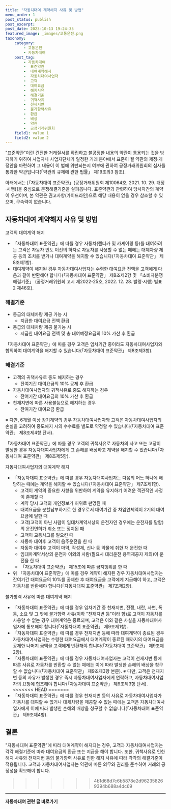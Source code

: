 ```yaml
---
title: "자동차대여 계약해지 사유 및 방법"
menu_order: 1
post_status: publish
post_excerpt: 
post_date: 2023-10-13 19:24:35
featured_image: _images/교통운전.png
taxonomy:
    category:
        - 교통운전
        - 자동차대여
    post_tag:
        - 자동차대여
        -  표준약관
        -  대여계약해지
        -  자동차대여사업자
        -  고객
        -  대여요금
        -  해지사유
        -  해결기준
        -  귀책사유
        -  천재지변
        -  불가항력사유
        -  환급
        -  배상
        -  약관
        -  공정거래위원회
    field1: value 1
    field2: value 2
---
```




"표준약관"이란 건전한 거래질서를 확립하고 불공정한 내용의 약관이 통용되는 것을 방지하기 위하여 사업자나 사업자단체가 일정한 거래 분야에서 표준이 될 약관의 제정·개정안을 마련하여 그 내용이 이 법에 위반되는지 여부에 관하여 공정거래위원회의 심사를 통과한 약관입니다(「약관의 규제에 관한 법률」 제19조의3 참조).

아래에서는 [「자동차대여 표준약관」(공정거래위원회 제10064호, 2021. 10. 29. 개정·시행)]을 중심으로 분쟁해결기준을 살펴봅니다. 표준약관과 관련하여 당사자간의 계약이 우선이며, 본 약관은 권고사항(가이드라인)으로 해당 내용이 없을 경우 참조할 수 있으며, 구속력이 없습니다.

## 자동차대여 계약해지 사유 및 방법

고객의 대여계약 해지
- 「자동차대여 표준약관」에 따를 경우 자동차(렌터카 및 카셰어링 등)를 대여하려는 고객은 자동차 인도 이전의 하자로 자동차를 사용할 수 없는 때에는 대체차량 제공 등의 조치를 받거나 대여계약을 해지할 수 있습니다(「자동차대여 표준약관」 제8조제1항).
- 대여계약이 해지된 경우 자동차대여사업자는 수령한 대여요금 전액을 고객에게 다음과 같이 반환해야 합니다(「자동차대여 표준약관」 제8조제2항 및 「소비자분쟁해결기준」 (공정거래위원회 고시 제2022-25호, 2022. 12. 28. 발령·시행) 별표 2 제46호).

### 해결기준
- 동급의 대체차량 제공 가능 시
   - 지급한 대여요금 전액 환급
- 동급의 대체차량 제공 불가능 시
   - 지급한 대여요금 전액 및 총 대여예정요금의 10% 가산 후 환급

「자동차대여 표준약관」에 따를 경우 고객은 임차기간 중이라도 자동차대여사업자와 합의하여 대여계약을 해지할 수 있습니다(「자동차대여 표준약관」 제8조제3항).

### 해결기준
- 고객의 귀책사유로 중도 해지하는 경우
   - 잔여기간 대여요금의 10% 공제 후 환급
- 자동차대여사업자의 귀책사유로 중도 해지하는 경우
   - 잔여기간 대여요금의 10% 가산 후 환급
- 천재지변에 따른 사용불능으로 해지하는 경우
   - 잔여기간 대여요금 환급

※ 다만, 6개월 이상 장기계약의 경우 자동차대여사업자와 고객은 자동차대여사업자의 손실을 고려하여 중도해지 시의 수수료를 별도로 약정할 수 있습니다(「자동차대여 표준약관」 제8조제4항 단서).

「자동차대여 표준약관」에 따를 경우 고객의 귀책사유로 자동차의 사고 또는 고장이 발생한 경우 자동차대여사업자에게 그 손해를 배상하고 계약을 해지할 수 있습니다(「자동차대여 표준약관」 제8조제5항).

자동차대여사업자의 대여계약 해지
- 「자동차대여 표준약관」에 따를 경우 자동차대여사업자는 다음의 어느 하나에 해당하는 때에는 계약을 해지할 수 있습니다(「자동차대여 표준약관」 제7조제1항).
   - 고객이 계약의 중요한 사항을 위반하여 계약을 유지하기 어려운 객관적인 사정이 존재할 때
   - 계약 당시 고객의 개인정보가 허위로 판명된 때
   - 대여요금을 분할납부하기로 한 경우로서 대여기간 중 차임연체액이 2기의 대여요금에 달한 때
   - 고객(고객이 아닌 사람이 임대차계약서상의 운전자인 경우에는 운전자를 말함)의 운전면허가 취소 또는 정지된 때
   - 고객이 교통사고를 일으킨 때
   - 자동차 대여후 고객이 음주운전을 한 때
   - 자동차 대여후 고객이 마약, 각성제, 신나 등 약물에 취한 채 운전한 때
   - 임대차계약서상의 운전자 이외의 사람(필요시 대리운전 용역제공자 제외)이 운전을 한 때
   - 「자동차대여 표준약관」 제15조에 따른 금지행위를 한 때
- 위 「자동차대여 표준약관」에 따를 경우 계약이 해지된 경우 자동차대여사업자는 잔여기간 대여요금의 10%를 공제한 후 대여요금을 고객에게 지급해야 하고, 고객은 자동차를 반환해야 합니다(「자동차대여 표준약관」 제7조제2항).

불가항력 사유에 따른 대여계약 해지
- 「자동차대여 표준약관」에 따를 경우 임차기간 중 천재지변, 전쟁, 내란, 사변, 폭동, 소요 및 그 밖에 불가항력 사유(이하 "천재지변 등"이라 함)로 고객이 자동차를 사용할 수 없는 경우 대여계약은 종료되며, 고객은 이와 같은 사실을 자동차대여사업자에 통보해야 합니다(「자동차대여 표준약관」 제9조제1항).
- 「자동차대여 표준약관」에 따를 경우 천재지변 등에 따라 대여계약이 종료된 경우 자동차대여사업자는 수령한 대여요금에서 대여계약이 종료된 때까지의 대여요금을 공제한 나머지 금액을 고객에게 반환해야 합니다(「자동차대여 표준약관」 제9조제2항).
- 「자동차대여 표준약관」에 따를 경우 자동차대여사업자는 고객이 천재지변 등에 따른 사유로 자동차를 반환할 수 없는 때에는 이에 따라 발생한 손해의 배상을 청구할 수 없습니다(「자동차대여 표준약관」 제9조제3항 본문).
※ 다만, 고객은 천재지변 등의 사유가 발생한 경우 즉시 자동차대여사업자에게 연락하고, 자동차대여사업자의 요청에 협조해야 합니다(「자동차대여 표준약관」 제9조제3항 단서).
<<<<<<< HEAD
=======
- 「자동차대여 표준약관」에 따를 경우 천재지변 등의 사유로 자동차대여사업자가 자동차를 대여할 수 없거나 대체차량을 제공할 수 없는 때에는 고객은 자동차대여사업자에게 이에 따라 발생한 손해의 배상을 청구할 수 없습니다(「자동차대여 표준약관」 제9조제4항).

## 결론

"자동차대여 표준약관"에 따라 대여계약이 해지되는 경우, 고객과 자동차대여사업자는 각각 해결기준에 따라 대여요금의 환급 또는 지급을 해야 합니다. 또한, 귀책사유로 인한 해지 사유와 천재지변 등의 불가항력 사유로 인한 해지 사유에 따라 각각의 해결기준이 적용됩니다. 고객과 자동차대여사업자는 약관에 따른 의무와 권리를 준수하여 거래의 공정성을 확보해야 합니다.

>>>>>>> 4b1d68d7c6b5878e2d962358269394b688a4dc69
<!-- wp:separator -->
<hr class="wp-block-separator has-alpha-channel-opacity"/>
<!-- /wp:separator -->
<!-- wp:group {"backgroundColor":"base","layout":{"type":"constrained"}} -->
<div class="wp-block-group has-base-background-color has-background"><!-- wp:paragraph {"align":"center","fontSize":"large"} -->
<p class="has-text-align-center has-large-font-size"><strong>자동차대여 관련 글 바로가기</strong></p>
<!-- /wp:paragraph -->


<!-- wp:latest-posts
{"categories":[{"id":1513,"count":19,"description":"","link":"https://uknowlaw.com/category/%ec%9e%90%eb%8f%99%ec%b0%a8%eb%8c%80%ec%97%ac/","name":"자동차대여","slug":"자동차대여","taxonomy":"category","parent":0,"meta":[],"_links":{"self":[{"href":"https://uknowlaw.com/wp-json/wp/v2/categories/1513"}],"collection":[{"href":"https://uknowlaw.com/wp-json/wp/v2/categories"}],"about":[{"href":"https://uknowlaw.com/wp-json/wp/v2/taxonomies/category"}],"wp:post_type":[{"href":"https://uknowlaw.com/wp-json/wp/v2/posts?categories=1513"}],"curies":[{"name":"wp","href":"https://api.w.org/{rel}","templated":true}]}}],"postsToShow":100,"excerptLength":28,"postLayout":"grid","columns":2,"featuredImageAlign":"left","featuredImageSizeSlug":"large","fontSize":"medium"} /--></div>
<!-- /wp:group -->